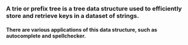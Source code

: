 ### A trie or prefix tree is a tree data structure used to efficiently store and retrieve keys in a dataset of strings. 
#### There are various applications of this data structure, such as autocomplete and spellchecker.
